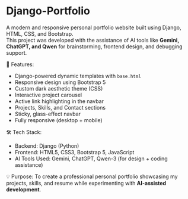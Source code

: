 # Django-Portfolio

A modern and responsive personal portfolio website built using Django, HTML, CSS, and Bootstrap.  
This project was developed with the assistance of AI tools like **Gemini, ChatGPT, and Qwen** for brainstorming, frontend design, and debugging support.  

🔹 Features:
- Django-powered dynamic templates with `base.html`
- Responsive design using Bootstrap 5
- Custom dark aesthetic theme (CSS)
- Interactive project carousel
- Active link highlighting in the navbar
- Projects, Skills, and Contact sections
- Sticky, glass-effect navbar
- Fully responsive (desktop + mobile)

🛠 Tech Stack:
- Backend: Django (Python)
- Frontend: HTML5, CSS3, Bootstrap 5, JavaScript
- AI Tools Used: Gemini, ChatGPT, Qwen-3 (for design + coding assistance)

💡 Purpose:
To create a professional personal portfolio showcasing my projects, skills, and resume while experimenting with **AI-assisted development**.

